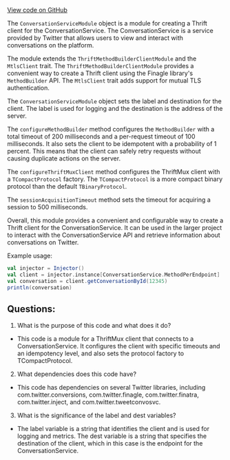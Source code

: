 [View code on GitHub](https://github.com/misbahsy/the-algorithm/product-mixer/component-library/src/main/scala/com/twitter/product_mixer/component_library/module/ConversationServiceModule.scala)

The `ConversationServiceModule` object is a module for creating a Thrift client for the ConversationService. The ConversationService is a service provided by Twitter that allows users to view and interact with conversations on the platform. 

The module extends the `ThriftMethodBuilderClientModule` and the `MtlsClient` trait. The `ThriftMethodBuilderClientModule` provides a convenient way to create a Thrift client using the Finagle library's `MethodBuilder` API. The `MtlsClient` trait adds support for mutual TLS authentication.

The `ConversationServiceModule` object sets the label and destination for the client. The label is used for logging and the destination is the address of the server. 

The `configureMethodBuilder` method configures the `MethodBuilder` with a total timeout of 200 milliseconds and a per-request timeout of 100 milliseconds. It also sets the client to be idempotent with a probability of 1 percent. This means that the client can safely retry requests without causing duplicate actions on the server.

The `configureThriftMuxClient` method configures the ThriftMux client with a `TCompactProtocol` factory. The `TCompactProtocol` is a more compact binary protocol than the default `TBinaryProtocol`.

The `sessionAcquisitionTimeout` method sets the timeout for acquiring a session to 500 milliseconds.

Overall, this module provides a convenient and configurable way to create a Thrift client for the ConversationService. It can be used in the larger project to interact with the ConversationService API and retrieve information about conversations on Twitter. 

Example usage:

```scala
val injector = Injector()
val client = injector.instance[ConversationService.MethodPerEndpoint]
val conversation = client.getConversationById(12345)
println(conversation)
```
## Questions: 
 1. What is the purpose of this code and what does it do?
- This code is a module for a ThriftMux client that connects to a ConversationService. It configures the client with specific timeouts and an idempotency level, and also sets the protocol factory to TCompactProtocol.

2. What dependencies does this code have?
- This code has dependencies on several Twitter libraries, including com.twitter.conversions, com.twitter.finagle, com.twitter.finatra, com.twitter.inject, and com.twitter.tweetconvosvc.

3. What is the significance of the label and dest variables?
- The label variable is a string that identifies the client and is used for logging and metrics. The dest variable is a string that specifies the destination of the client, which in this case is the endpoint for the ConversationService.